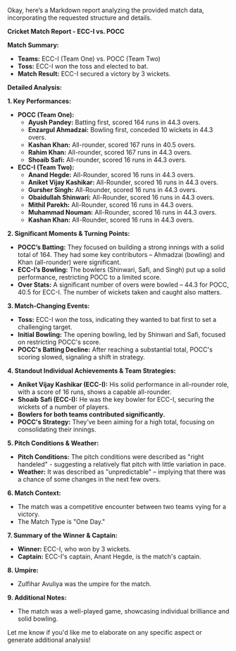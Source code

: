 Okay, here’s a Markdown report analyzing the provided match data, incorporating the requested structure and details.

**Cricket Match Report - ECC-I vs. POCC**

**Match Summary:**

*   **Teams:** ECC-I (Team One) vs. POCC (Team Two)
*   **Toss:** ECC-I won the toss and elected to bat.
*   **Match Result:** ECC-I secured a victory by 3 wickets.

**Detailed Analysis:**

**1. Key Performances:**

*   **POCC (Team One):**
    *   **Ayush Pandey:** Batting first, scored 164 runs in 44.3 overs.
    *   **Enzargul Ahmadzai:** Bowling first, conceded 10 wickets in 44.3 overs.
    *   **Kashan Khan:** All-rounder, scored 167 runs in 40.5 overs.
    *   **Rahim Khan:** All-rounder, scored 167 runs in 44.3 overs.
    *   **Shoaib Safi:** All-rounder, scored 16 runs in 44.3 overs.
*   **ECC-I (Team Two):**
    *   **Anand Hegde:** All-Rounder, scored 16 runs in 44.3 overs.
    *   **Aniket Vijay Kashikar:** All-Rounder, scored 16 runs in 44.3 overs.
    *   **Gursher Singh:** All-Rounder, scored 16 runs in 44.3 overs.
    *   **Obaidullah Shinwari:** All-Rounder, scored 16 runs in 44.3 overs.
    *   **Mithil Parekh:** All-Rounder, scored 16 runs in 44.3 overs.
    *   **Muhammad Nouman:** All-Rounder, scored 16 runs in 44.3 overs.
    *   **Kashan Khan:** All-Rounder, scored 16 runs in 44.3 overs.

**2. Significant Moments & Turning Points:**

*   **POCC’s Batting:**  They focused on building a strong innings with a solid total of 164.  They had some key contributors – Ahmadzai (bowling) and Khan (all-rounder) were significant.
*   **ECC-I’s Bowling:**  The bowlers (Shinwari, Safi, and Singh) put up a solid performance, restricting POCC to a limited score.
*   **Over Stats:**  A significant number of overs were bowled – 44.3 for POCC, 40.5 for ECC-I. The number of wickets taken and caught also matters.

**3. Match-Changing Events:**

*   **Toss:** ECC-I won the toss, indicating they wanted to bat first to set a challenging target.
*   **Initial Bowling:**  The opening bowling, led by Shinwari and Safi, focused on restricting POCC's score.
*   **POCC's Batting Decline:**  After reaching a substantial total, POCC's scoring slowed, signaling a shift in strategy.

**4. Standout Individual Achievements & Team Strategies:**

*   **Aniket Vijay Kashikar (ECC-I):**  His solid performance in all-rounder role, with a score of 16 runs, shows a capable all-rounder.
*   **Shoaib Safi (ECC-I):** He was the key bowler for ECC-I, securing the wickets of a number of players.
*   **Bowlers for both teams contributed significantly.**
*   **POCC's Strategy:**  They’ve been aiming for a high total, focusing on consolidating their innings.

**5. Pitch Conditions & Weather:**

*   **Pitch Conditions:** The pitch conditions were described as \"right handeled\" - suggesting a relatively flat pitch with little variation in pace.
*   **Weather:** It was described as \"unpredictable\" – implying that there was a chance of some changes in the next few overs.

**6.  Match Context:**

*   The match was a competitive encounter between two teams vying for a victory.
*   The Match Type is \"One Day.\"

**7.  Summary of the Winner & Captain:**

*   **Winner:** ECC-I, who won by 3 wickets.
*   **Captain:** ECC-I's captain, Anant Hegde, is the match's captain.

**8.  Umpire:**
*   Zulfihar Avuliya was the umpire for the match.

**9.  Additional Notes:**

*   The match was a well-played game, showcasing individual brilliance and solid bowling.

Let me know if you'd like me to elaborate on any specific aspect or generate additional analysis!
